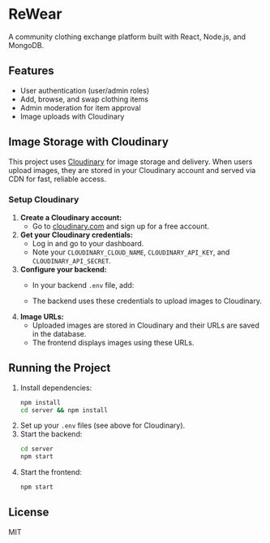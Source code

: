 # ReWear

A community clothing exchange platform built with React, Node.js, and MongoDB.

## Features
- User authentication (user/admin roles)
- Add, browse, and swap clothing items
- Admin moderation for item approval
- Image uploads with Cloudinary

## Image Storage with Cloudinary

This project uses [Cloudinary](https://cloudinary.com/) for image storage and delivery. When users upload images, they are stored in your Cloudinary account and served via CDN for fast, reliable access.

### Setup Cloudinary
1. **Create a Cloudinary account:**
   - Go to [cloudinary.com](https://cloudinary.com/) and sign up for a free account.
2. **Get your Cloudinary credentials:**
   - Log in and go to your dashboard.
   - Note your `CLOUDINARY_CLOUD_NAME`, `CLOUDINARY_API_KEY`, and `CLOUDINARY_API_SECRET`.
3. **Configure your backend:**
   - In your backend `.env` file, add:
  
   - The backend uses these credentials to upload images to Cloudinary.
4. **Image URLs:**
   - Uploaded images are stored in Cloudinary and their URLs are saved in the database.
   - The frontend displays images using these URLs.

## Running the Project
1. Install dependencies:
   ```bash
   npm install
   cd server && npm install
   ```
2. Set up your `.env` files (see above for Cloudinary).
3. Start the backend:
   ```bash
   cd server
   npm start
   ```
4. Start the frontend:
   ```bash
   npm start
   ```

## License
MIT 
